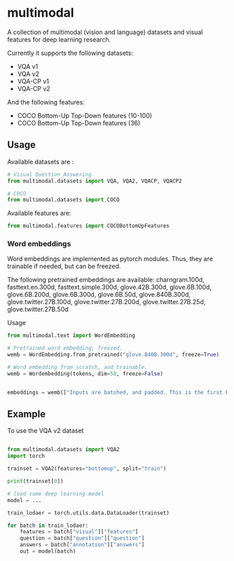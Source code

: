 # multimodal

A collection of multimodal (vision and language) datasets and visual features for deep learning research.

Currently it supports the following datasets: 
- VQA v1
- VQA v2
- VQA-CP v1
- VQA-CP v2

And the following features: 
- COCO Bottom-Up Top-Down features (10-100)
- COCO Bottom-Up Top-Down features (36)


## Usage

Available datasets are : 
```python
# Visual Question Answering
from multimodal.datasets import VQA, VQA2, VQACP, VQACP2

# COCO
from multimodal.datasets import COCO
```

Available features are:
```python
from multimodal.features import COCOBottomUpFeatures
```

### Word embeddings

Word embeddings are implemented as pytorch modules. Thus, they are trainable if needed, but can be freezed.

The following pretrained embeddings are available: 
    charngram.100d, fasttext.en.300d, fasttext.simple.300d, glove.42B.300d, glove.6B.100d, glove.6B.200d, glove.6B.300d, glove.6B.50d, glove.840B.300d, glove.twitter.27B.100d, glove.twitter.27B.200d, glove.twitter.27B.25d, glove.twitter.27B.50d

Usage
```python
from multimodal.text import WordEmbedding

# Pretrained word embedding, freezed.
wemb = WordEmbedding.from_pretrained("glove.840B.300d", freeze=True)

# Word embedding from scratch, and trainable.
wemb = Wordembedding(tokens, dim=50, freeze=False)


embeddings = wemb(["Inputs are batched, and padded. This is the first batch item", "This is the second batch item."])


```
## Example


To use the VQA v2 dataset


```python

from multimodal.datasets import VQA2
import torch

trainset = VQA2(features="bottomup", split="train")

print(trainset[0])

# load some deep learning model
model = ...

train_lodaer = torch.utils.data.DataLoader(trainset)

for batch in train_lodaer:
    features = batch["visual"]["features"]
    question = batch["question"]["question"]
    answers = batch["annotation"]["answers"]
    out = model(batch)
```

